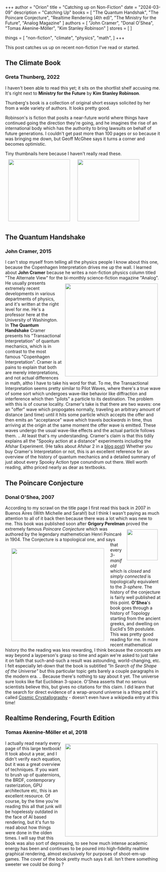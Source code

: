 +++
author = "Orion"
title = "Catching up on Non-Fiction"
date = "2024-03-09"
description = "Catching Up"
books = [
    "The Quantum Handshak",
    "The Poincare Conjecture",
    "Realtime Rendering (4th ed)",
    "The Ministry for the Future",
    "Analog Magazine"
]
authors = [
    "John Cramer",
    "Donal O'Shea",
    "Tomas Akenine-Möller",
    "Kim Stanley Robinson"
]
stores = [
]

things = [
    "non-fiction",
    "climate",
    "physics",
    "math",
]
+++

This post catches us up on recent non-fiction I've read or started.

## The Climate Book
### Greta Thunberg, 2022
I haven't been able to read this yet; it sits on the shortlist shelf accusing me.
It's right next to **Ministry for the Future** by **Kim Stanley Robinson**.  

Thunberg's book is a collection of original short essays solicited by her from a wide variety of authors.  It looks pretty good.  

Robinson's is fiction that posits a near-future world where things have continued going the direction they're going, and he imagines the rise of an international body which has the authority to bring lawsuits on behalf of future generations.  I couldn't get past more than 100 pages or so because it was bringing me down, but Geoff McGhee says it turns a corner and becomes optimistic.  

Tiny thumbnails here because I haven't really read these.  
<img src="/images/climate_book.png" style="padding:10px; height:200px;"> <img src="/images/ministry_for_the_future.png" style="padding:10px; height:200px;">


## The Quantum Handshake
### John Cramer, 2015
I can't stop myself from telling all the physics people I know about this one, because the Copenhagen Interpretation drives me up the wall.
I learned about **John Cramer** because he writes a non-fiction physics column titled "The Alternate View" for the bi-monthly science-fiction magazine "Analog".  <img src="/images/quantum_handshake.png" style="padding:10px; width:300px; float:right;"> He usually presents extremely recent developments in various departments of physics, and it's written at the right level for me.  He's a professor here at the University of Washington.  In **The Quantum Handshake** Cramer presents his "Transactional Interpretation" of quantum mechanics, which is in contrast to the most famous "Copenhagen Interpretation".   Cramer is at pains to explain that both are merely interpretations, and not actual differences in math, altho I have to take his word for that.
To me, the Transactional Interpretation seems pretty similar to Pilot Waves, where there's a true wave of some sort which undergoes wave-like behavior like diffraction and interference which then "pilots" a particle to its destination.  The problem with this is of course locality.  Cramer's take is that there are two waves: one an "offer" wave which propogates normally, traveling an arbitrary amount of distance (and time) until it hits some particle which accepts the offer and then emits an "acceptance" wave which travels *backwards* in time, thus arriving at the origin at the same moment the offer wave is emitted.  These waves undergo the usual wave-like effects and the actual particle follows them.    .. At least that's my understanding.   Cramer's claim is that this tidily explains all the "Spooky action at a distance" experiments including the Afshar Experiment. (He talks about Afshar 2 in a [blog post](https://www.npl.washington.edu/AV/altvw220.html))  Whether you buy Cramer's Interpretation or not, this is an excellent reference for an overview of the history of quantum mechanics and a detailed summary of just about every Spooky Action type conundrum out there.   Well worth reading, altho priced nearly as dear as textbooks.

## The Poincare Conjecture
### Donal O'Shea, 2007

According to my scrawl on the title page I first read this back in 2007 in Buenos Aires (With Michelle and Sarah!) but I think I wasn't paying as much attention to all of it back then because there was a lot which was new to me.  This book was published soon after **Grigory Perelman** <img src="/images/Perelman_6.jpeg" width="100px"  style="padding:10px; float:right;"> proved the extremely famous *Poincare Conjecture* which was authored by the legendary mathemetician Henri Poincaré in 1904.  <img src="/images/poincare_conjecture.png" height="300px"  style="padding:20px; float:left;">  The Conjecture is a topological one, and says that every *3-manifold* which is *closed* and *simply connected* is topologically equivalent to the *3-sphere*. The history of the conjecture is fairly well published at this point.  **O'Shea**'s book goes through a history of Topology starting from the ancient greeks, and dwelling on Euclid's 5th postulate. This was pretty good reading for me.  In more recent mathematical history tho the reading was less rewarding, I think because the concepts are way beyond a layperson's grasp so time and again we're asked to just take it on faith that such-and-such a result was astounding, world-changing, etc.  I felt especially let-down that the book is subtitled *"In Search of the Shape of the Universe"* but this particular topic gets barely a couple paragraphs in the modern era.  .. Because there's nothing to say about it yet.  The universe sure looks like flat Euclidean 3-space.  O'Shea asserts that no serious scientists believe this, but gives no citations for this claim.   I did learn that the search for direct evidence of a wrap-around universe is a thing and it's called [Cosmic Crystallography](https://www.google.com/search?q=cosmic+crystallography) - doesn't even have a wikipedia entry at this time!


## Realtime Rendering, Fourth Edition
### Tomas Akenine-Möller et al, 2018
<img src="/images/realtime_rendering.png" style="padding:10px; height:300px; float:right;">
I actually read nearly every page of this large textbook! It took about a year, and I didn't verify each equation, but it was a great overview of techniques.  If you want to brush up of quaternions, the BRDF, contemporary rasterization, GPU architecture etc, this is an excellent resource.  Of course, by the time you're reading this all that junk will be hopelessly outdated in the face of AI based rendering, but it's fun to read about how things were done in the olden times.
I will say that this book was also sort of depressing, to see how much intense academic energy has been and continues to be poured into high-fidelity realtime graphical rendering, almost exclusively for purposes of shoot-em-up games.  The cover of the book pretty much says it all.  Isn't there something sweeter we could be doing ? 